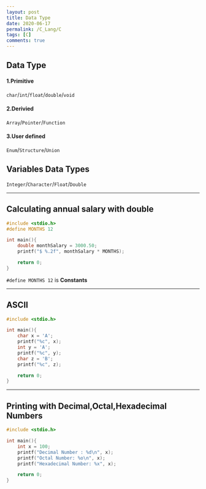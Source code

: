 ```yaml
---
layout: post
title: Data Type 
date: 2020-06-17
permalink: /C_Lang/C
tags: [C]
comments: true
---
```

## Data Type
#### 1.Primitive
 `char`/`int`/`float`/`double`/`void`
#### 2.Derivied
 `Array`/`Pointer`/`Function`
#### 3.User defined
 `Enum`/`Structure`/`Union`
<br>

## Variables Data Types
 `Integer`/`Character`/`Float`/`Double`

---

## Calculating annual salary with <b>double</b>

```c
#include <stdio.h>
#define MONTHS 12

int main(){
    double monthSalary = 3000.50;
    printf("$ %.2f", monthSalary * MONTHS);

    return 0;
}
```

`#define MONTHS 12` is <b>Constants</b>

---

## ASCII

```c
#include <stdio.h>

int main(){
    char x = 'A';
    printf("%c", x);
    int y = 'A';
    printf("%c", y);
    char z = 'B';
    printf("%c", z);

    return 0;
}
```
---

## Printing with Decimal,Octal,Hexadecimal Numbers
```c
#include <stdio.h>

int main(){
    int x = 100;
    printf("Decimal Number : %d\n", x);
    printf("Octal Number: %o\n", x);
    printf("Hexadecimal Number: %x", x);

    return 0;
}
```